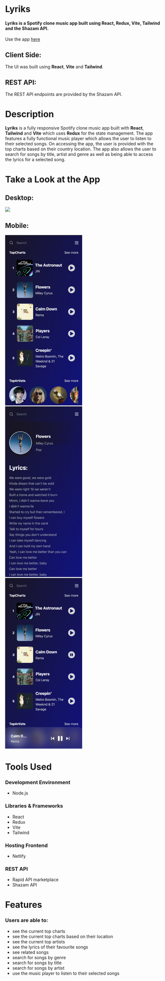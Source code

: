 # Lyriks 

#### Lyriks is a Spotify clone music app built using React, Redux, Vite, Tailwind and the Shazam API.

Use the app [here](https://lyriks-shazam-app.netlify.app/)

## Client Side:
The UI was built using **React**, **Vite** and **Tailwind**.

## REST API:
The REST API endpoints are provided by the Shazam API.

# Description
**Lyriks** is a fully responsive Spotify clone music app built with **React**, **Tailwind** and **Vite** which uses **Redux** for the state management. The app features a fully functional music player which allows the user to listen to their selected songs. On accessing the app, the user is provided with the top charts based on their country location. The app also allows the user to search for songs by title, artist and genre as well as being able to access the lyrics for a selected song. 

 
# Take a Look at the App

## Desktop:

<kbd>
<img src="readme-images/desktop_lyriks.png" />
</kbd>

## Mobile:

<kbd>
<img src="readme-images/lyriks_mobile.png" width="250"/>
</kbd>

<kbd>
<img src="readme-images/lyriks_lyrics.png" width="250"/>
</kbd>

<kbd>
<img src="readme-images/lyriks_player.png" width="250"/>
</kbd>

# Tools Used

### Development Environment
* Node.js

### Libraries & Frameworks
* React 
* Redux
* Vite
* Tailwind 

### Hosting Frontend
* Netlify

### REST API
* Rapid API marketplace
* Shazam API

# Features

### Users are able to:

* see the current top charts 
* see the current top charts based on their location
* see the current top artists
* see the lyrics of their favourite songs
* see related songs
* search for songs by genre
* search for songs by title
* search for songs by artist
* use the music player to listen to their selected songs

</body>
